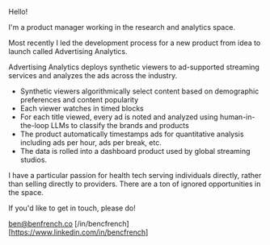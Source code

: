 Hello!

I'm a product manager working in the research and analytics space.

Most recently I led the development process for a new product from idea to launch called Advertising Analytics.

Advertising Analytics deploys synthetic viewers to ad-supported streaming services and analyzes the ads across the industry.
* Synthetic viewers algorithmically select content based on demographic preferences and content popularity
* Each viewer watches in timed blocks
* For each title viewed, every ad is noted and analyzed using human-in-the-loop LLMs to classify the brands and products
* The product automatically timestamps ads for quantitative analysis including ads per hour, ads per break, etc.
* The data is rolled into a dashboard product used by global streaming studios.

I have a particular passion for health tech serving individuals directly, rather than selling directly to providers. There are a ton of ignored opportunities in the space.

If you'd like to get in touch, please do!

[ben@benfrench.co](mailto:ben@benfrench.co)
[/in/bencfrench][https://www.linkedin.com/in/bencfrench]
